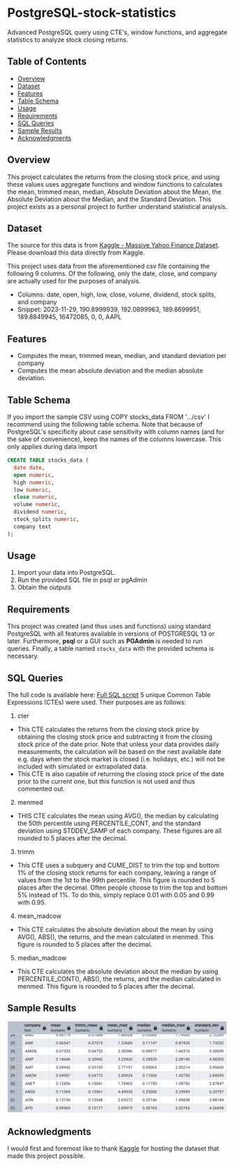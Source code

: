 # PostgreSQL-stock-statistics
Advanced PostgreSQL query using CTE's, window functions, and aggregate statistics to analyze stock closing returns.

## Table of Contents
- [Overview](#Overview)
- [Dataset](#Dataset)
- [Features](#Features)
- [Table Schema](#Table-Schema)
- [Usage](usage)
- [Requirements](#Requirements)
- [SQL  Queries](#SQL-Queries)
- [Sample Results](#Sample-Results)
- [Acknowledgments](#Acknowledgements)

## Overview
This project calculates the returns from the closing stock price, and using these values uses aggregate functions and window functions to calculates the mean, trimmed mean, median, Absolute Deviation about the Mean, the Absolute Deviation about the Median, and the Standard Deviation. This project exists as a personal project to further understand statistical analysis.

## Dataset
The source for this data is from [Kaggle - Massive Yahoo Finance Dataset](https://www.kaggle.com/datasets/iveeaten3223times/massive-yahoo-finance-dataset). Please download this data directly from Kaggle.

This project uses data from the aforementioned csv file containing the following 9 columns. Of the following, only the date, close, and company are actually used for the purposes of analysis.
- Columns: date, open, high, low, close, volume, dividend, stock splits, and company
- Snippet: 2023-11-29,	190.8999939,	192.0899963,	189.8699951,	189.8849945,	16472085,	0,	0,	AAPL

## Features
- Computes the mean, trimmed mean, median, and standard deviation per company
- Computes the mean absolute deviation and the median absolute deviation.

## Table Schema
If you import the sample CSV using COPY stocks_data FROM '.../csv' I recommend using the following table schema. Note that because of PostgreSQL's specificity about case sensitivity with column names (and for the sake of convenience), keep the names of the columns lowercase. This only applies during data import

```sql
CREATE TABLE stocks_data (
  date date,
  open numeric,
  high numeric,
  low numeric,
  close numeric,
  volume numeric,
  dividend numeric,
  stock_splits numeric,
  company text
);
```
## Usage
1. Import your data into PostgreSQL.
2. Run the provided SQL file in psql or pgAdmin
3. Obtain the outputs

## Requirements
This project was created (and thus uses and functions) using standard PostgreSQL with all features available in versions of POSTGRESQL 13 or later. Furthermore, **psql** or a GUI such as **PGAdmin** is needed to run queries. Finally, a table named `stocks_data` with the provided schema is necessary.

## SQL Queries
The full code is available here: [Full SQL script](sql_closing_stock_analysis.sql)
5 unique Common Table Expressions (CTEs) were used. Their purposes are as follows:
1. cter
 - This CTE calculates the returns from the closing stock price by obtaining the closing stock price and subtracting it from the closing stock price of the date prior. Note that unless your data provides daily measurements, the calculation will be based on the next available date e.g. days when the stock market is closed (i.e. holidays, etc.) will not be included with simulated or extrapolated data.
 - This CTE is also capable of returning the closing stock price of the date prior to the current one, but this function is not used and thus commented out.
2. menmed
 - THIS CTE calculates the mean using AVG(), the median by calculating the 50th percentile using PERCENTILE_CONT, and the standard deviation using STDDEV_SAMP of each company. These figures are all rounded to 5 places after the decimal. 
3. trimm
 - This CTE uses a subquery and CUME_DIST to trim the top and bottom 1% of the closing stock returns for each company, leaving a range of values from the 1st to the 99th percentile. This figure is rounded to 5 places after the decimal. Often people choose to trim the top and bottom 5% instead of 1%. To do this, simply replace 0.01 with 0.05 and 0.99 with 0.95.
4.  mean_madcow
 - This CTE calculates the absolute deviation about the mean by using AVG(), ABS(), the returns, and the mean calculated in menmed. This figure is rounded to 5 places after the decimal.
5. median_madcow
 - This CTE calculates the absolute deviation about the median by using PERCENTILE_CONT(), ABS(), the returns, and the median calculated in menmed. This figure is rounded to 5 places after the decimal.

## Sample Results
![Sample Results](sample_results.png)

## Acknowledgments
I would first and foremost like to thank [Kaggle](https://www.kaggle.com/) for hosting the dataset that made this project possible.
